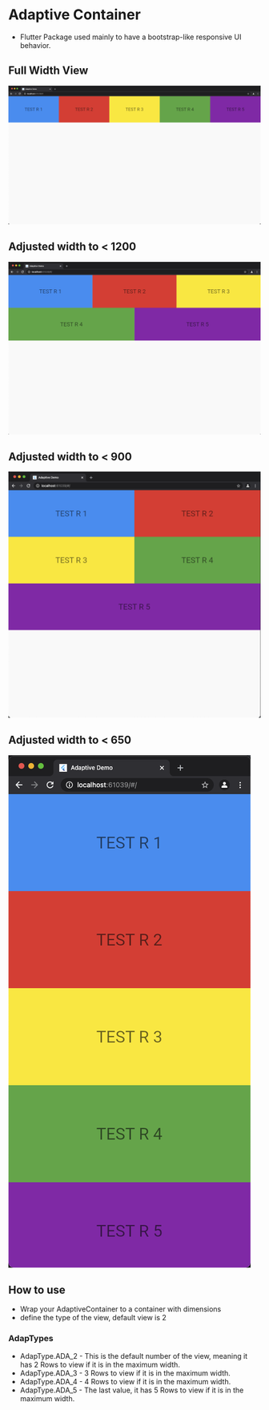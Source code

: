 # Adaptive Container
- Flutter Package used mainly to have a bootstrap-like responsive UI behavior.

## Full Width View
![alt text](https://github.com/alnaughty/adaptive_container/blob/master/images/full_width.png)

## Adjusted width to < 1200
![alt text](https://github.com/alnaughty/adaptive_container/blob/master/images/4_width.png)

## Adjusted width to < 900
![alt text](https://github.com/alnaughty/adaptive_container/blob/master/images/3_width.png)

## Adjusted width to < 650
![alt text](https://github.com/alnaughty/adaptive_container/blob/master/images/mobile_view.png)

## How to use
* Wrap your AdaptiveContainer to a container with dimensions 
* define the type of the view, default view is 2

### AdapTypes
* AdapType.ADA_2 - This is the default number of the view, meaning it has 2 Rows to view if it is in the maximum width.
* AdapType.ADA_3 - 3 Rows to view if it is in the maximum width.
* AdapType.ADA_4 - 4 Rows to view if it is in the maximum width.
* AdapType.ADA_5 - The last value, it has 5 Rows to view if it is in the maximum width.

